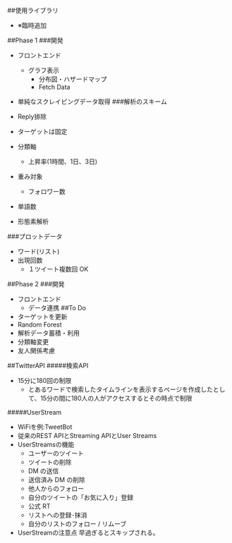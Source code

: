 ##使用ライブラリ
- ※臨時追加

##Phase 1
###開発
- フロントエンド
     - グラフ表示
     	- 分布図・ハザードマップ
     	- Fetch Data
- 単純なスクレイピングデータ取得
###解析のスキーム
- Reply排除
- ターゲットは固定
- 分類軸
     - 上昇率(1時間、1日、3日)
- 重み対象
     - フォロワー数

- 単語数
- 形態素解析

###プロットデータ
- ワード(リスト)
-  出現回数
     - １ツイート複数回 OK

##Phase 2
###開発
- フロントエンド
     - データ連携
##To Do
- ターゲットを更新
- Random Forest
- 解析データ蓄積・利用
- 分類軸変更
- 友人関係考慮

##TwitterAPI
#####検索API
- 15分に180回の制限
	- とあるワードで検索したタイムラインを表示するページを作成したとして、15分の間に180人の人がアクセスするとその時点で制限

#####UserStream
- WiFiを例:TweetBot
- 従来のREST APIとStreaming APIとUser Streams
- UserStreamsの機能
	- ユーザーのツイート
	- ツイートの削除
	- DM の送信
	- 送信済み DM の削除
	- 他人からのフォロー
	- 自分のツイートの「お気に入り」登録
	- 公式 RT
	- リストへの登録･抹消
	- 自分のリストのフォロー / リムーブ
- UserStreamの注意点
早過ぎるとスキップされる。